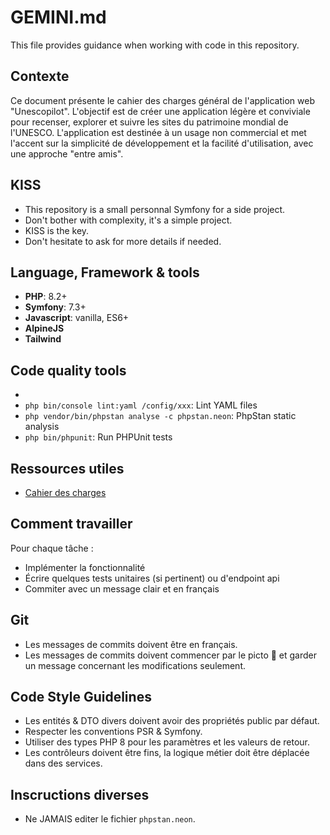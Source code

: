 # GEMINI.md

This file provides guidance when working with code in this repository.

## Contexte

Ce document présente le cahier des charges général de l'application web "Unescopilot".
L'objectif est de créer une application légère et conviviale pour recenser, explorer et suivre les sites
du patrimoine mondial de l'UNESCO. L'application est destinée à un usage non commercial et met l'accent
sur la simplicité de développement et la facilité d'utilisation, avec une approche "entre amis".

## KISS

- This repository is a small personnal Symfony for a side project.
- Don't bother with complexity, it's a simple project.
- KISS is the key.
- Don't hesitate to ask for more details if needed.

## Language, Framework & tools

- **PHP**: 8.2+
- **Symfony**: 7.3+
- **Javascript**: vanilla, ES6+
- **AlpineJS**
- **Tailwind**

## Code quality tools
- 
- `php bin/console lint:yaml /config/xxx`: Lint YAML files
- `php vendor/bin/phpstan analyse -c phpstan.neon`: PhpStan static analysis
- `php bin/phpunit`: Run PHPUnit tests

## Ressources utiles

- [Cahier des charges](specifications.md)

## Comment travailler

Pour chaque tâche :
- Implémenter la fonctionnalité
- Écrire quelques tests unitaires (si pertinent) ou d'endpoint api
- Commiter avec un message clair et en français

## Git

- Les messages de commits doivent être en français.
- Les messages de commits doivent commencer par le picto 🤖 et garder un message concernant les modifications seulement.

## Code Style Guidelines

- Les entités & DTO divers doivent avoir des propriétés public par défaut.
- Respecter les conventions PSR & Symfony.
- Utiliser des types PHP 8 pour les paramètres et les valeurs de retour.
- Les contrôleurs doivent être fins, la logique métier doit être déplacée dans des services.

## Inscructions diverses

- Ne JAMAIS editer le fichier `phpstan.neon`.

